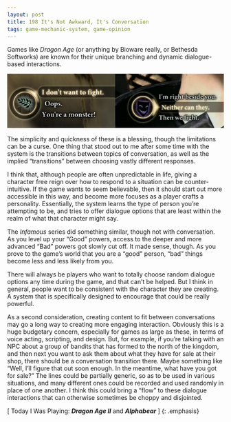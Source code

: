 ```yaml
---
layout: post
title: 198 It's Not Awkward, It's Conversation
tags: game-mechanic-system, game-opinion
---
```

Games like *Dragon Age* (or anything by Bioware really, or Bethesda Softworks) are known for their unique branching and dynamic dialogue-based interactions.

![ItsConversation](/img/games/198_Its_Not_Awkward_Its_Conversation.jpg "Its Conversation")

The simplicity and quickness of these is a blessing, though the limitations can be a curse.  One thing that stood out to me after some time with the system is the transitions between topics of conversation, as well as the implied “transitions” between choosing vastly different responses.

I think that, although people are often unpredictable in life, giving a character free reign over how to respond to a situation can be counter-intuitive.  If the game wants to seem believable, then it should start out more accessible in this way, and become more focuses as a player crafts a personality.  Essentially, the system learns the type of person you’re attempting to be, and tries to offer dialogue options that are least within the realm of what that character might say.

The *Infamous* series did something similar, though not with conversation.  As you level up your “Good” powers, access to the deeper and more advanced “Bad” powers got slowly cut off.  It made sense, though.  As you prove to the game’s world that you are a “good" person, “bad” things become less and less likely from you.

There will always be players who want to totally choose random dialogue options any time during the game, and that can’t be helped.  But I think in general, people want to be consistent with the character they are creating. A system that is specifically designed to encourage that could be really powerful.

As a second consideration, creating content to fit between conversations may go a long way to creating more engaging interaction.  Obviously this is a huge budgetary concern, especially for games as large as these, in terms of voice acting, scripting, and design.  But, for example, if you’re talking with an NPC about a group of bandits that has formed to the north of the kingdom, and then next you want to ask them about what they have for sale at their shop, there should be a conversation transition there.  Maybe something like “Well, I’ll figure that out soon enough.  In the meantime, what have you got for sale?”  The lines could be partially generic, so as to be used in various situations, and many different ones could be recorded and used randomly in place of one another.  I think this could bring a “flow” to these dialogue interactions that can otherwise sometimes be choppy and disjointed. 


[ Today I Was Playing: ***Dragon Age II*** and ***Alphabear*** ]
{: .emphasis}

